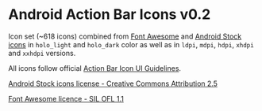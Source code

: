 Android Action Bar Icons v0.2
==============

Icon set (~618 icons) combined from [Font Awesome](http://fortawesome.github.io/Font-Awesome/) and
[Android Stock icons](http://developer.android.com/design/style/iconography.html) in `holo_light` and `holo_dark` color as well as in
`ldpi`, `mdpi`, `hdpi`, `xhdpi` and `xxhdpi` versions.

All icons follow official [Action Bar Icon UI Guidelines](http://developer.android.com/guide/practices/ui_guidelines/icon_design_action_bar.html).

[Android Stock icons license - Creative Commons Attribution 2.5](http://creativecommons.org/licenses/by/2.5/)

[Font Awesome licence - SIL OFL 1.1](http://fortawesome.github.io/Font-Awesome/license/)
